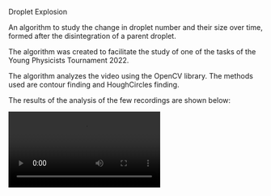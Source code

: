 Droplet Explosion

An algorithm to study the change in droplet number and their size over time, formed after the disintegration of a parent droplet. 

The algorithm was created to facilitate the study of one of the tasks of the Young Physicists Tournament 2022.

The algorithm analyzes the video using the OpenCV library. The methods used are contour finding and HoughCircles finding.

The results of the analysis of the few recordings are shown below:

![Video](https://gitlab.com/karoljanic97/droplet-explosion/-/blob/main/result/video1.mp4?raw=true)
